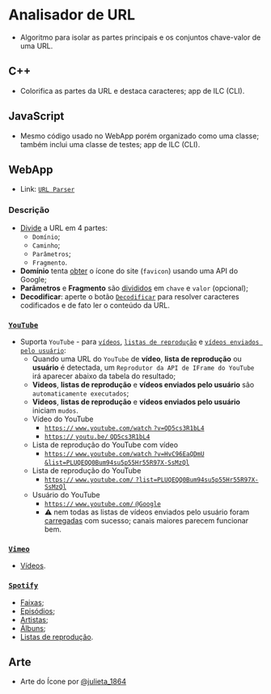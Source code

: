# Analisador de URL

- Algoritmo para isolar as partes principais e os conjuntos chave-valor de uma URL.

## C++

- Colorifica as partes da URL e destaca caracteres; app de ILC (CLI).

## JavaScript

- Mesmo código usado no WebApp porém organizado como uma classe; também inclui uma classe de testes; app de ILC (CLI).

## WebApp 

- Link: [`URL Parser`](https://tomasfn87.github.io/url-parser/)

### Descrição

- [Divide](https://github.com/tomasfn87/url-parser/blob/main/index.html#L120) a URL em 4 partes:
  - `Domínio`;
  - `Caminho`;
  - `Parâmetros`;
  - `Fragmento`.
- **Domínio** tenta [obter](https://github.com/tomasfn87/url-parser/blob/main/index.html#L202) o ícone do site (`favicon`) usando uma API do Google;
- **Parâmetros** e **Fragmento** são [divididos](https://github.com/tomasfn87/url-parser/blob/main/index.html#L103) em `chave` e `valor` (opcional);
- **Decodificar**: aperte o botão [`Decodificar`](https://github.com/tomasfn87/url-parser/blob/main/index.html#L151) para resolver caracteres codificados e de fato ler o conteúdo da URL.

### [`YouTube`](https://www.youtube.com)

- Suporta `YouTube` - para [`vídeos`](https://github.com/tomasfn87/url-parser/blob/main/index.html#L320), [`listas de reprodução`](https://github.com/tomasfn87/url-parser/blob/main/index.html#L291) e [`vídeos enviados pelo usuário`](https://github.com/tomasfn87/url-parser/blob/main/index.html#L357):
  - Quando uma URL do `YouTube` de **vídeo**, **lista de reprodução** ou **usuário** é detectada, um `Reprodutor da API de IFrame do YouTube` irá aparecer abaixo da tabela do resultado;
  - **Videos**, **listas de reprodução** e **vídeos enviados pelo usuário** são `automaticamente executados`;
  - **Videos**, **listas de reprodução** e **vídeos enviados pelo usuário** iniciam `mudos`.
  - Vídeo do YouTube
    - [`https://` `www.youtube.com/watch` `?v=QD5cs3R1bL4`](https://www.youtube.com/watch?v=QD5cs3R1bL4)
    - [`https://` `youtu.be/` `QD5cs3R1bL4`](https://youtu.be/QD5cs3R1bL4)
  - Lista de reprodução do YouTube com vídeo
    - [`https://` `www.youtube.com/watch` `?v=HvC96EaQDmU` `&list=PLUQEQQ0Bum94su5p55Hr55R97X-SsMzQl`](https://www.youtube.com/watch?v=HvC96EaQDmU&list=PLUQEQQ0Bum94su5p55Hr55R97X-SsMzQl)
  - Lista de reprodução do YouTube
    - [`https://` `www.youtube.com/` `?list=PLUQEQQ0Bum94su5p55Hr55R97X-SsMzQl`](https://www.youtube.com/?list=PLUQEQQ0Bum94su5p55Hr55R97X-SsMzQl)
  - Usuário do YouTube
    - [`https://` `www.youtube.com/` `@Google`](https://www.youtube.com/@Google)
    - :warning: nem todas as listas de vídeos enviados pelo usuário foram [carregadas](https://github.com/tomasfn87/url-parser/blob/main/index.html#L440) com sucesso; canais maiores parecem funcionar bem.

### [`Vimeo`](https://www.vimeo.com)

- [Vídeos](https://github.com/tomasfn87/url-parser/blob/main/index.html#L386).

### [`Spotify`](https://www.spotify.com)

- [Faixas](https://github.com/tomasfn87/url-parser/blob/main/index.html#L401);
- [Episódios](https://github.com/tomasfn87/url-parser/blob/main/index.html#L401);
- [Artistas](https://github.com/tomasfn87/url-parser/blob/main/index.html#L401);
- [Álbuns](https://github.com/tomasfn87/url-parser/blob/main/index.html#L401);
- [Listas de reprodução](https://github.com/tomasfn87/url-parser/blob/main/index.html#L401).

## Arte

- Arte do Ícone por [@julieta_1864](https://instagram.com/julieta_1864)
